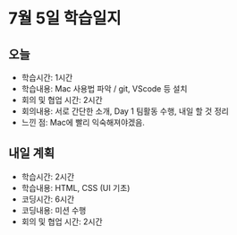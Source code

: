 # 7월 5일 학습일지

## 오늘

- 학습시간: 1시간
- 학습내용: Mac 사용법 파악 / git, VScode 등 설치
- 회의 및 협업 시간: 2시간
- 회의내용: 서로 간단한 소개, Day 1 팀활동 수행, 내일 할 것 정리
- 느낀 점: Mac에 빨리 익숙해져야겠음.

## 내일 계획

- 학습시간: 2시간
- 학습내용: HTML, CSS (UI 기초)
- 코딩시간: 6시간
- 코딩내용: 미션 수행
- 회의 및 협업 시간: 2시간
